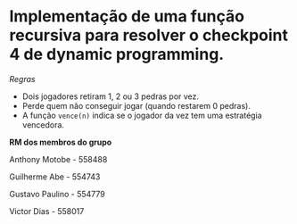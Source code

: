 # **Implementação de uma função recursiva para resolver o checkpoint 4 de dynamic programming.**

 *Regras*
- Dois jogadores retiram 1, 2 ou 3 pedras por vez.
- Perde quem não conseguir jogar (quando restarem 0 pedras).
- A função `vence(n)` indica se o jogador da vez tem uma estratégia vencedora.

**RM dos membros do grupo** 

Anthony Motobe - 558488

Guilherme Abe - 554743

Gustavo Paulino - 554779

Victor Dias - 558017
